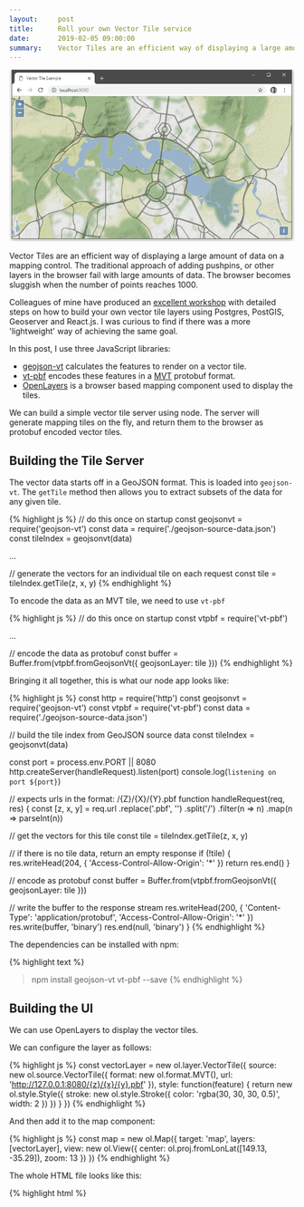 ```yaml
---
layout:     post
title:      Roll your own Vector Tile service
date:       2019-02-05 09:00:00
summary:    Vector Tiles are an efficient way of displaying a large amount of data on a mapping control. This post we build a simple vector tile server using node. The server will generate mapping tiles on the fly, and return them to the browser as protobuf encoded vector tiles.
---
```


![](/images/vector-tiles.png)

Vector Tiles are an efficient way of displaying a large amount of data on a mapping control. The traditional approach of adding pushpins, or other layers in the browser fail with large amounts of data. The browser becomes sluggish when the number of points reaches 1000.

Colleagues of mine have produced an [excellent workshop](https://github.com/geoplex/foss4g-oceania-2018-workshop) with detailed steps on how to build your own vector tile layers using Postgres, PostGIS, Geoserver and React.js. I was curious to find if there was a more 'lightweight' way of achieving the same goal.

In this post, I use three JavaScript libraries:

* [geojson-vt](https://github.com/mapbox/geojson-vt) calculates the features to render on a vector tile.
* [vt-pbf](https://github.com/mapbox/vt-pbf) encodes these features in a [MVT](https://docs.mapbox.com/vector-tiles/specification/) protobuf format.
* [OpenLayers](https://github.com/openlayers/openlayers) is a browser based mapping component used to display the tiles.

We can build a simple vector tile server using node. The server will generate mapping tiles on the fly, and return them to the browser as protobuf encoded vector tiles.

## Building the Tile Server

The vector data starts off in a GeoJSON format. This is loaded into `geojson-vt`. The `getTile` method then allows you to extract subsets of the data for any given tile.

{% highlight js %}
// do this once on startup
const geojsonvt = require('geojson-vt')
const data = require('./geojson-source-data.json')
const tileIndex = geojsonvt(data)

...

// generate the vectors for an individual tile on each request
const tile = tileIndex.getTile(z, x, y)
{% endhighlight %}

To encode the data as an MVT tile, we need to use `vt-pbf`

{% highlight js %}
// do this once on startup
const vtpbf = require('vt-pbf')

...

// encode the data as protobuf
const buffer = Buffer.from(vtpbf.fromGeojsonVt({ geojsonLayer: tile }))
{% endhighlight %}

Bringing it all together, this is what our node app looks like:

{% highlight js %}
const http = require('http')
const geojsonvt = require('geojson-vt')
const vtpbf = require('vt-pbf')
const data = require('./geojson-source-data.json')

// build the tile index from GeoJSON source data
const tileIndex = geojsonvt(data)

const port = process.env.PORT || 8080
http.createServer(handleRequest).listen(port)
console.log(`listening on port ${port}`)

// expects urls in the format: /{Z}/{X}/{Y}.pbf
function handleRequest(req, res) {
  const [z, x, y] = req.url
    .replace('.pbf', '')
    .split('/')
    .filter(n => n)
    .map(n => parseInt(n))

  // get the vectors for this tile
  const tile = tileIndex.getTile(z, x, y)

  // if there is no tile data, return an empty response
  if (!tile) {
    res.writeHead(204, { 'Access-Control-Allow-Origin': '*' })
    return res.end()
  }

  // encode as protobuf
  const buffer = Buffer.from(vtpbf.fromGeojsonVt({ geojsonLayer: tile }))

  // write the buffer to the response stream
  res.writeHead(200, {
    'Content-Type': 'application/protobuf',
    'Access-Control-Allow-Origin': '*'
  })
  res.write(buffer, 'binary')
  res.end(null, 'binary')
}
{% endhighlight %}

The dependencies can be installed with npm:

{% highlight text %}
> npm install geojson-vt vt-pbf --save
{% endhighlight %}

## Building the UI

We can use OpenLayers to display the vector tiles.

We can configure the layer as follows:

{% highlight js %}
const vectorLayer = new ol.layer.VectorTile({
  source: new ol.source.VectorTile({
    format: new ol.format.MVT(),
    url: 'http://127.0.0.1:8080/{z}/{x}/{y}.pbf'
  }),
  style: function(feature) {
    return new ol.style.Style({
      stroke: new ol.style.Stroke({
        color: 'rgba(30, 30, 30, 0.5)',
        width: 2
      })
    })
  }
})
{% endhighlight %}

And then add it to the map component:

{% highlight js %}
const map = new ol.Map({
  target: 'map',
  layers: [vectorLayer],
  view: new ol.View({
    center: ol.proj.fromLonLat([149.13, -35.29]),
    zoom: 13
  })
})
{% endhighlight %}

The whole HTML file looks like this:

{% highlight html %}
<!DOCTYPE html>
<html>
  <head>
    <title>Vector Tile Example</title>
    <link
      rel="stylesheet"
      href="https://openlayers.org/en/v5.3.0/css/ol.css"
      type="text/css"
    />
    <script src="https://cdn.rawgit.com/openlayers/openlayers.github.io/master/en/v5.3.0/build/ol.js"></script>
    <style>
      .map {
        width: 100%;
        height: 100vh;
      }
      body {
        margin: 0;
      }
    </style>
  </head>
  <body>
    <div id="map" class="map"></div>
    <script>
      const tileLayer = new ol.layer.Tile({
        source: new ol.source.Stamen({ layer: 'terrain-background' })
      })

      const vectorLayer = new ol.layer.VectorTile({
        source: new ol.source.VectorTile({
          format: new ol.format.MVT(),
          url: 'http://127.0.0.1:8080/{z}/{x}/{y}.pbf'
        }),
        style: function(feature) {
          return new ol.style.Style({
            stroke: new ol.style.Stroke({
              color: 'rgba(30, 30, 30, 0.5)',
              width: 2
            })
          })
        }
      })

      const map = new ol.Map({
        target: 'map',
        layers: [tileLayer, vectorLayer],
        view: new ol.View({
          center: ol.proj.fromLonLat([149.13, -35.29]),
          zoom: 13
        })
      })
    </script>
  </body>
</html>
{% endhighlight %}

## Conclusion

In conclusion, it's possible with a few lines of node.js, to build a vector tile service from a GeoJSON source file, without the need for a database. From my simple experiments, the tiles are generated quickly, and with a low payload size. This is probably a good solution if your source data is fairly low volume and changes infrequently.